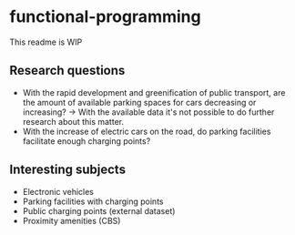 # functional-programming

This readme is WIP

## Research questions

- With the rapid development and greenification of public transport, are the amount of available parking spaces for cars decreasing or increasing? -> With the available data it's not possible to do further research about this matter.
- With the increase of electric cars on the road, do parking facilities facilitate enough charging points?

## Interesting subjects

- Electronic vehicles
- Parking facilities with charging points
- Public charging points (external dataset)
- Proximity amenities (CBS)
